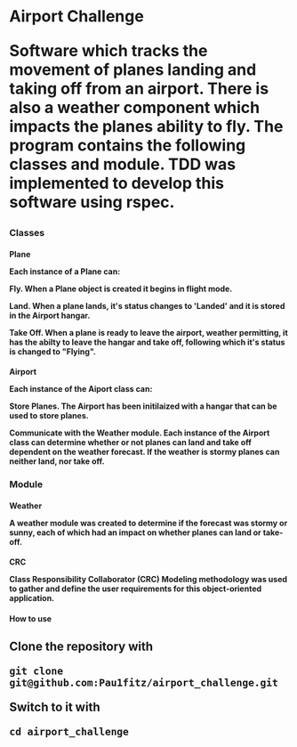 <h1>Airport Challenge

Software which tracks the movement of planes landing and taking off from an airport. There is also a weather component which impacts the planes ability to fly. The program contains the following classes and module. TDD was implemented to develop this software using rspec.

<h3>Classes
<h4>Plane

Each instance of a Plane can:

  Fly. When a Plane object is created it begins in flight mode.

  Land. When a plane lands, it's status changes to 'Landed' and it is stored in the Airport hangar. 
  
  Take Off. When a plane is ready to leave the airport, weather permitting, it has the abilty to leave the hangar and take off, following which it's status is changed to "Flying".

<h4>Airport
<p>Each instance of the Aiport class can:

  Store Planes. The Airport has been initilaized with a hangar that can be used to store planes.

  Communicate with the Weather module. Each instance of the Airport class can determine whether or not planes can land and take off dependent on the weather forecast. If the weather is stormy planes can neither land, nor take off.

<h3>Module
<h4>Weather
<p>A weather module was created to determine if the forecast was stormy or sunny, each of which had an impact on whether planes can land or take-off.

<h4>CRC

Class Responsibility Collaborator (CRC) Modeling methodology was used to gather and define the user requirements for this object-oriented application. 

<h4>How to use
<h2>Clone the repository with

```git clone git@github.com:Pau1fitz/airport_challenge.git```

Switch to it with 

```cd airport_challenge```


